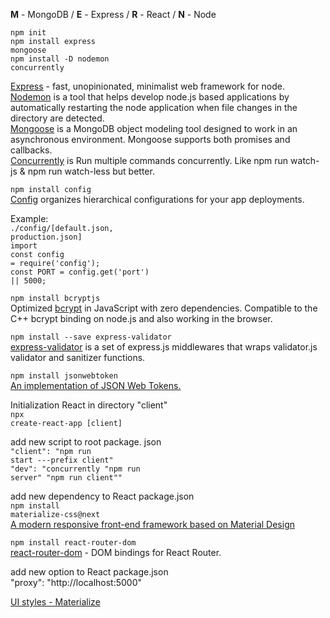 <b>M</b> - MongoDB / <b>E</b> - Express / <b>R</b> - React / <b>N</b> - Node

<code>npm init <br/></code>
<code>npm install express mongoose</code><br/>
<code>npm install -D nodemon concurrently</code></br>

<a href="https://www.npmjs.com/package/express">Express</a> - fast, unopinionated, minimalist web framework for node.</br>
<a href="https://www.npmjs.com/package/nodemon">Nodemon</a> is a tool that helps develop node.js based applications by automatically restarting the node application when file changes in the directory are detected. <br />
<a href="https://www.npmjs.com/package/mongoose">Mongoose</a> is a MongoDB object modeling tool designed to work in an asynchronous environment. Mongoose supports both promises and callbacks.</br>
<a href="https://www.npmjs.com/package/concurrently">Concurrently</a> is Run multiple commands concurrently. Like npm run watch-js & npm run watch-less but better.

<code>npm install config <br></code>
<a href="https://www.npmjs.com/package/config">Config</a> organizes hierarchical configurations for your app deployments.

Example:<br>
<code>./config/[default.json, production.json]</code><br>
<code>import</code><br />
<code>const config = require('config');</code><br />
<code>const PORT = config.get('port') || 5000;</code><br />

<code>npm install bcryptjs</code><br />
Optimized <a href="https://www.npmjs.com/package/bcryptjs">bcrypt</a> in JavaScript with zero dependencies. Compatible to the C++ bcrypt binding on node.js and also working in the browser.

<code>npm install --save express-validator</code></br>
<a href="https://express-validator.github.io/docs/">express-validator</a> is a set of express.js middlewares that wraps validator.js validator and sanitizer functions.

<code>npm install jsonwebtoken</code></br>
<a href="https://www.npmjs.com/package/jsonwebtoken">An implementation of JSON Web Tokens.</a>

Initialization React in directory "client"</br>
<code>npx create-react-app [client]</code></br>

add new script to root package. json</br>
<code>"client": "npm run start ---prefix client"</code></br>
<code>"dev": "concurrently \"npm run server\" \"npm run client\""</code>

add new dependency to React package.json</br>
<code>npm install materialize-css@next</code></br>
<a href="https://materializecss.com/">A modern responsive front-end framework based on Material Design</a></br>

<code>npm install react-router-dom</code></br>
<a href="https://www.npmjs.com/package/react-router-dom">react-router-dom</a> - DOM bindings for React Router.

add new option to React package.json</br>
"proxy": "http://localhost:5000"

<a href="https://materializecss.com/">UI styles - Materialize</a>


